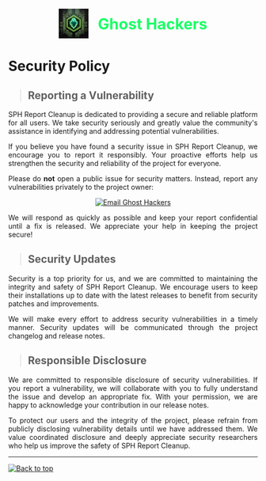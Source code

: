 <!-- Ghost Hackers Brand -->
<p align="center">
  <img src="assets/images/logo/ghost_hackers_logo.png" alt="Ghost Hackers Brand Logo" width="60" style="vertical-align:middle;"/>
  <span style="font-size:2.2em; font-weight:bold; vertical-align:middle; margin-left: 0.5em; color:#1aff66;">Ghost Hackers</span>
</p>

# Security Policy

> ## Reporting a Vulnerability

<div align="justify">

SPH Report Cleanup is dedicated to providing a secure and reliable platform for all users. We take security seriously and greatly value the community's assistance in identifying and addressing potential vulnerabilities.

If you believe you have found a security issue in SPH Report Cleanup, we encourage you to report it responsibly. Your proactive efforts help us strengthen the security and reliability of the project for everyone.

Please do **not** open a public issue for security matters. Instead, report any vulnerabilities privately to the project owner:

<div align="center">
  <a href="mailto:ghost-hackers@outlook.com?subject=Security%20Vulnerability%20Report&body=Hello%20Ghost%20Hackers%20Team,%0A%0AI%20would%20like%20to%20report%20a%20potential%20security%20vulnerability.%0A%0A---%0A**Your%20Name%20(optional):**%20[Your%20Name]%0A**Contact%20Information%20(optional):**%20[Email%20or%20other%20contact]%0A%0A**Description%20of%20Vulnerability:**%0A[Please%20describe%20what%20you%20found,%20how%20it%20can%20be%20reproduced,%20and%20any%20relevant%20details%20or%20evidence.]%0A%0A**Potential%20Impact:**%0A[Explain%20what%20could%20happen%20if%20this%20vulnerability%20is%20exploited.]%0A%0A**Steps%20to%20Reproduce:**%0A[Provide%20step-by-step%20instructions%20to%20reproduce%20the%20issue.]%0A%0A**Additional%20Information%20or%20Concerns:**%0A[Optional]%0A%0A---%0ABy%20submitting%20this%20report,%20I%20acknowledge%20the%20SPH%20Report%20Cleanup%20Security%20Policy:%20https://github.com/Ghost-Hackers/sph-report-cleanup/SECURITY.md">
    <img src="https://img.shields.io/badge/Email-Ghost%20Hackers-blue?style=plastic&logo=gmail" alt="Email Ghost Hackers" />
  </a>
</div>

We will respond as quickly as possible and keep your report confidential until a fix is released. We appreciate your help in keeping the project secure!

</div>

> ## Security Updates

<div align="justify">

Security is a top priority for us, and we are committed to maintaining the integrity and safety of SPH Report Cleanup. We encourage users to keep their installations up to date with the latest releases to benefit from security patches and improvements.

We will make every effort to address security vulnerabilities in a timely manner. Security updates will be communicated through the project changelog and release notes.

</div>

> ## Responsible Disclosure

<div align="justify">

We are committed to responsible disclosure of security vulnerabilities. If you report a vulnerability, we will collaborate with you to fully understand the issue and develop an appropriate fix. With your permission, we are happy to acknowledge your contribution in our release notes.

To protect our users and the integrity of the project, please refrain from publicly disclosing vulnerability details until we have addressed them. We value coordinated disclosure and deeply appreciate security researchers who help us improve the safety of SPH Report Cleanup.

</div>

---
[![Back to top](https://img.shields.io/badge/Back%20to%20top-222?style=plastic&logo=github)](#security-policy)